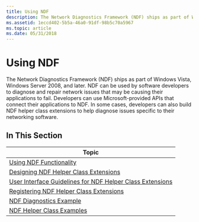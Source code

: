 ```yaml
---
title: Using NDF
description: The Network Diagnostics Framework (NDF) ships as part of Windows Vista, Windows Server 2008, and later.
ms.assetid: 1eccd402-5b5a-46a0-91df-98b5c70a5967
ms.topic: article
ms.date: 05/31/2018
---
```


# Using NDF

The Network Diagnostics Framework (NDF) ships as part of Windows Vista, Windows Server 2008, and later. NDF can be used by software developers to diagnose and repair network issues that may be causing their applications to fail. Developers can use Microsoft-provided APIs that connect their applications to NDF. In some cases, developers can also build NDF helper class extensions to help diagnose issues specific to their networking software.

## In This Section



| Topic                                                                                                                      |
|----------------------------------------------------------------------------------------------------------------------------|
| [Using NDF Functionality](using-ndf-functionality.md)                                                                     |
| [Designing NDF Helper Class Extensions](designing-ndf-helper-class-extensions.md)                                         |
| [User Interface Guidelines for NDF Helper Class Extensions](user-interface-guidelines-for-ndf-helper-class-extensions.md) |
| [Registering NDF Helper Class Extensions](registering-ndf-helper-class-extensions.md)                                     |
| [NDF Diagnostics Example](ndf-diagnostics-example.md)                                                                     |
| [NDF Helper Class Examples](ndf-helper-class-examples.md)                                                                 |



 

 

 




